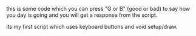 this is some code which you can press "G or B" (good or bad) to say how you day is going and you will get a response from the script.

its my first script which uses keyboard buttons and void setup/draw.
